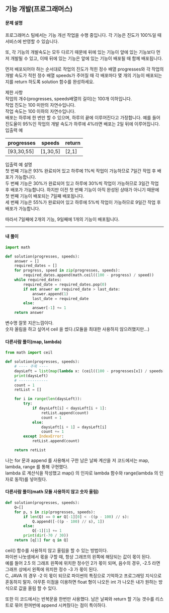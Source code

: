 기능 개발(프로그래머스)
---

#### 문제 설명  
프로그래머스 팀에서는 기능 개선 작업을 수행 중입니다. 각 기능은 진도가 100%일 때 서비스에 반영할 수 있습니다.

또, 각 기능의 개발속도는 모두 다르기 때문에 뒤에 있는 기능이 앞에 있는 기능보다 먼저 개발될 수 있고, 이때 뒤에 있는 기능은 앞에 있는 기능이 배포될 때 함께 배포됩니다.

먼저 배포되어야 하는 순서대로 작업의 진도가 적힌 정수 배열 progresses와 각 작업의 개발 속도가 적힌 정수 배열 speeds가 주어질 때 각 배포마다 몇 개의 기능이 배포되는지를 return 하도록 solution 함수를 완성하세요.

제한 사항  
작업의 개수(progresses, speeds배열의 길이)는 100개 이하입니다.  
작업 진도는 100 미만의 자연수입니다.  
작업 속도는 100 이하의 자연수입니다.  
배포는 하루에 한 번만 할 수 있으며, 하루의 끝에 이루어진다고 가정합니다. 예를 들어 진도율이 95%인 작업의 개발 속도가 하루에 4%라면 배포는 2일 뒤에 이루어집니다.  
입출력 예
  
|progresses|speeds|return|
|------------|--------|--------|
|[93,30,55]|[1,30,5]|[2,1]|

입출력 예 설명  
첫 번째 기능은 93% 완료되어 있고 하루에 1%씩 작업이 가능하므로 7일간 작업 후 배포가 가능합니다.  
두 번째 기능은 30%가 완료되어 있고 하루에 30%씩 작업이 가능하므로 3일간 작업 후 배포가 가능합니다. 하지만 이전 첫 번째 기능이 아직 완성된 상태가 아니기 때문에 첫 번째 기능이 배포되는 7일째 배포됩니다.  
세 번째 기능은 55%가 완료되어 있고 하루에 5%씩 작업이 가능하므로 9일간 작업 후 배포가 가능합니다.  

따라서 7일째에 2개의 기능, 9일째에 1개의 기능이 배포됩니다.  


---

#### 내 풀이
```python
import math

def solution(progresses, speeds):
    answer = []
    required_dates = []
    for progress, speed in zip(progresses, speeds):
        required_dates.append(math.ceil((100 - progress) / speed))
    while required_dates:
        required_date = required_dates.pop(0)     
        if not answer or required_date > last_date:
            answer.append(1)
            last_date = required_date
        else:
            answer[-1] += 1
    return answer
```  
변수명 잘못 지은느낌이다.  
숫자 올림을 하고 싶어서 ceil 을 썼다.(모듈을 최대한 사용하지 않으려했지만...)  

#### 다른사람 풀이(map, lambda)
```python
from math import ceil

def solution(progresses, speeds):
    # ---- 주목 ----
    daysLeft = list(map(lambda x: (ceil((100 - progresses[x]) / speeds[x])), range(len(progresses))))
    print(daysLeft)
    # -------------
    count = 1
    retList = []

    for i in range(len(daysLeft)):
        try:
            if daysLeft[i] < daysLeft[i + 1]:
                retList.append(count)
                count = 1
            else:
                daysLeft[i + 1] = daysLeft[i]
                count += 1
        except IndexError:
            retList.append(count)

    return retList
```  
나는 for 문과 append 를 사용해서 구한 남은 날짜 계산을 저 코드에서는 map, lambda, range 를 통해 구현했다.  
lambda 로 계산식을 작성했고 map() 의 인자로 lambda 함수와 range(lambda 의 인자로 동작)를 넣어줬다.  

#### 다른사람 풀이(math 모듈 사용하지 않고 숫자 올림)  
```python
def solution(progresses, speeds):
    Q=[]
    for p, s in zip(progresses, speeds):
        if len(Q) == 0 or Q[-1][0] < -((p - 100) // s):
            Q.append([-((p - 100) // s), 1])
        else:
            Q[-1][1] += 1
        print(dir(-70 / 30))
    return [q[1] for q in Q]
```  
ceil() 함수를 사용하지 않고 올림을 할 수 있는 방법이다.   
파이썬 나눗셈에서 몫을 구할 때, 항상 그래프의 왼쪽에 해당되는 값이 몫이 된다.  
예를 들어 2.5 의 그래프 왼쪽에 위치한 정수인 2가 몫이 되며,
음수의 경우, -2.5 라면 그래프 상에서 왼쪽에 위치한 정수 -3 가 몫이 된다.  
C, JAVA 의 경우 -2 이 몫이 되므로 파이썬의 특징으로 기억하고 프로그래밍 지식으로 혼동하지 말자. 아무튼 이점을 이용하면 float 형이 나오든 int 가 나오든 내가 원하는 방식으로 값을 올림 할 수 있다.  

또한 이 코드에서는 반복문을 한번만 사용했다. 남은 날짜와 return 할 기능 갯수를 리스트로 묶어 한꺼번에 append 시켜줬다는 점이 특이하다.